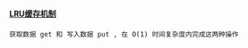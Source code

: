  
 #### [LRU缓存机制](https://leetcode-cn.com/problems/lru-cache/)
 
 `获取数据 get 和 写入数据 put , 在 O(1) 时间复杂度内完成这两种操作` 
 
 ```cpp
 
 ```
